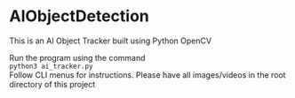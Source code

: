 # AIObjectDetection  
This is an AI Object Tracker built using Python OpenCV    

Run the program using the command  
```python3 ai_tracker.py```  
Follow CLI menus for instructions. Please have all images/videos in the root directory of this project